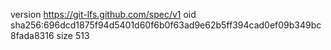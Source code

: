 version https://git-lfs.github.com/spec/v1
oid sha256:696dcd1875f94d5401d60f6b0f63ad9e62b5ff394cad0ef09b349bc8fada8316
size 513

